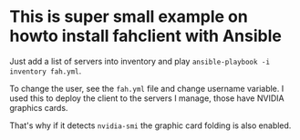 # This is super small example on howto install fahclient with Ansible

Just add a list of servers into inventory and play `ansible-playbook -i inventory fah.yml`.

To change the user, see the `fah.yml` file and change username variable. I used this to deploy the client to the servers I manage, those have NVIDIA graphics cards.

That's why if it detects `nvidia-smi` the graphic card folding is also enabled.